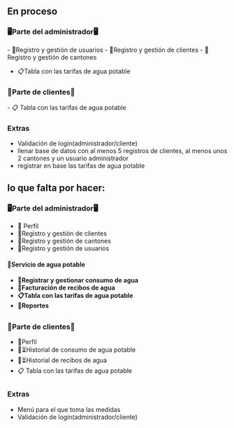 ## En proceso
<h3>🖥Parte del administrador🖥</h3>
-   👤Registro y gestión de usuarios
 - 👥Registro y gestión de clientes
 - 🏡Registro y gestión de cantones

  - 📋Tabla con las tarifas de agua potable
 
 <h3> 👥Parte de clientes👥</h3>
 - 📋 Tabla con las tarifas de agua potable
 <h3> Extras</h3>
 
 - Validación de login(administrador/cliente)
 - llenar base de datos con al menos 5 registros de clientes, al menos unos 2 cantones y un usuario administrador
 - registrar en base las tarifas de agua potable
##

## lo que falta por hacer:

<h3>🖥Parte del administrador🖥</h3>

 - 👤 Perfil
 - 👥Registro y gestión de clientes
 - 🏡Registro y gestión de cantones
 - 👤Registro y gestión de usuarios
 <h4> 🚰Servicio de agua potable<h4>
 
 - 🚿Registrar y gestionar consumo de agua
 - 📄Facturación de recibos de agua
 - 📋Tabla con las tarifas de agua potable
 - 📜Reportes
 ##
<h3> 👥Parte de clientes👥</h3>

 - 👤Perfil
 - 🚿⏳Historial de consumo de agua potable
 - 📄⏳Historial de recibos de agua
 - 📋 Tabla con las tarifas de agua potable
 
##
<h3> Extras</h3>

 - Menú para el que toma las medidas
 - Validación de login(administrador/cliente)
